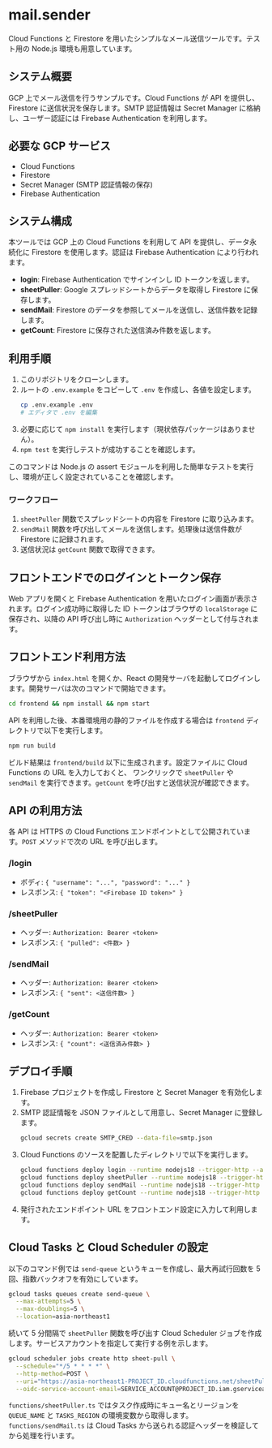 # mail.sender

Cloud Functions と Firestore を用いたシンプルなメール送信ツールです。テスト用の Node.js 環境も用意しています。

## システム概要
GCP 上でメール送信を行うサンプルです。Cloud Functions が API を提供し、Firestore に送信状況を保存します。SMTP 認証情報は Secret Manager に格納し、ユーザー認証には Firebase Authentication を利用します。

## 必要な GCP サービス
- Cloud Functions
- Firestore
- Secret Manager (SMTP 認証情報の保存)
- Firebase Authentication

## システム構成

本ツールでは GCP 上の Cloud Functions を利用して API を提供し、データ永続化に Firestore を使用します。認証は Firebase Authentication により行われます。

- **login**: Firebase Authentication でサインインし ID トークンを返します。
- **sheetPuller**: Google スプレッドシートからデータを取得し Firestore に保存します。
- **sendMail**: Firestore のデータを参照してメールを送信し、送信件数を記録します。
- **getCount**: Firestore に保存された送信済み件数を返します。

## 利用手順
1. このリポジトリをクローンします。
2. ルートの `.env.example` をコピーして `.env` を作成し、各値を設定します。
   ```bash
   cp .env.example .env
   # エディタで .env を編集
   ```
3. 必要に応じて `npm install` を実行します（現状依存パッケージはありません）。
4. `npm test` を実行しテストが成功することを確認します。

このコマンドは Node.js の assert モジュールを利用した簡単なテストを実行し、環境が正しく設定されていることを確認します。

### ワークフロー
1. `sheetPuller` 関数でスプレッドシートの内容を Firestore に取り込みます。
2. `sendMail` 関数を呼び出してメールを送信します。処理後は送信件数が Firestore に記録されます。
3. 送信状況は `getCount` 関数で取得できます。

## フロントエンドでのログインとトークン保存
Web アプリを開くと Firebase Authentication を用いたログイン画面が表示されます。ログイン成功時に取得した ID トークンはブラウザの `localStorage` に保存され、以降の API 呼び出し時に `Authorization` ヘッダーとして付与されます。

## フロントエンド利用方法
ブラウザから `index.html` を開くか、React の開発サーバを起動してログインします。開発サーバは次のコマンドで開始できます。

```bash
cd frontend && npm install && npm start
```

API を利用した後、本番環境用の静的ファイルを作成する場合は `frontend` ディレクトリで以下を実行します。

```bash
npm run build
```

ビルド結果は `frontend/build` 以下に生成されます。設定ファイルに Cloud Functions の URL を入力しておくと、
ワンクリックで `sheetPuller` や `sendMail` を実行できます。`getCount` を呼び出すと送信状況が確認できます。

## API の利用方法
各 API は HTTPS の Cloud Functions エンドポイントとして公開されています。`POST` メソッドで次の URL を呼び出します。

### /login
- ボディ: `{ "username": "...", "password": "..." }`
- レスポンス: `{ "token": "<Firebase ID token>" }`

### /sheetPuller
- ヘッダー: `Authorization: Bearer <token>`
- レスポンス: `{ "pulled": <件数> }`

### /sendMail
- ヘッダー: `Authorization: Bearer <token>`
- レスポンス: `{ "sent": <送信件数> }`

### /getCount
- ヘッダー: `Authorization: Bearer <token>`
- レスポンス: `{ "count": <送信済み件数> }`

## デプロイ手順
1. Firebase プロジェクトを作成し Firestore と Secret Manager を有効化します。
2. SMTP 認証情報を JSON ファイルとして用意し、Secret Manager に登録します。
   ```bash
   gcloud secrets create SMTP_CRED --data-file=smtp.json
   ```
3. Cloud Functions のソースを配置したディレクトリで以下を実行します。
   ```bash
   gcloud functions deploy login --runtime nodejs18 --trigger-http --allow-unauthenticated
   gcloud functions deploy sheetPuller --runtime nodejs18 --trigger-http --allow-unauthenticated
   gcloud functions deploy sendMail --runtime nodejs18 --trigger-http --allow-unauthenticated
   gcloud functions deploy getCount --runtime nodejs18 --trigger-http --allow-unauthenticated
   ```
4. 発行されたエンドポイント URL をフロントエンド設定に入力して利用します。

## Cloud Tasks と Cloud Scheduler の設定

以下のコマンド例では `send-queue` というキューを作成し、最大再試行回数を 5 回、指数バックオフを有効にしています。
```bash
gcloud tasks queues create send-queue \
  --max-attempts=5 \
  --max-doublings=5 \
  --location=asia-northeast1
```

続いて 5 分間隔で `sheetPuller` 関数を呼び出す Cloud Scheduler ジョブを作成します。サービスアカウントを指定して実行する例を示します。
```bash
gcloud scheduler jobs create http sheet-pull \
  --schedule="*/5 * * * *" \
  --http-method=POST \
  --uri="https://asia-northeast1-PROJECT_ID.cloudfunctions.net/sheetPuller" \
  --oidc-service-account-email=SERVICE_ACCOUNT@PROJECT_ID.iam.gserviceaccount.com
```

`functions/sheetPuller.ts` ではタスク作成時にキュー名とリージョンを `QUEUE_NAME` と `TASKS_REGION` の環境変数から取得します。`functions/sendMail.ts` は Cloud Tasks から送られる認証ヘッダーを検証してから処理を行います。
